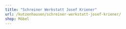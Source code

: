 ```yaml
---
title: "Schreiner Werkstatt Josef Kriener"
url: /kutzenhausen/schreiner-werkstatt-josef-kriener/
shop: Möbel
---
```


